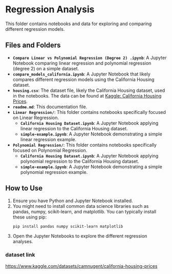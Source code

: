 # Regression Analysis

This folder contains notebooks and data for exploring and comparing different regression models.

## Files and Folders

*   **`Compare Linear vs Polynomial Regression (Degree 2) .ipynb`**: A Jupyter Notebook comparing linear regression and polynomial regression (degree 2) on a simple dataset.
*   **`compare_models_california.ipynb`**: A Jupyter Notebook that likely compares different regression models using the California Housing dataset.
*   **`housing.csv`**: The dataset file, likely the California Housing dataset, used in the notebooks. The data can be found at [Kaggle: California Housing Prices](https://www.kaggle.com/datasets/camnugent/california-housing-prices).
*   **`readme.md`**: This documentation file.
*   **`Linear Regression/`**: This folder contains notebooks specifically focused on Linear Regression.
    *   **`California Housing Dataset.ipynb`**: A Jupyter Notebook applying linear regression to the California Housing dataset.
    *   **`simple-example.ipynb`**: A Jupyter Notebook demonstrating a simple linear regression example.
*   **`Polynomial Regression/`**: This folder contains notebooks specifically focused on Polynomial Regression.
    *   **`California Housing Dataset.ipynb`**: A Jupyter Notebook applying polynomial regression to the California Housing dataset.
    *   **`simple-example.ipynb`**: A Jupyter Notebook demonstrating a simple polynomial regression example.

## How to Use

1.  Ensure you have Python and Jupyter Notebook installed.
2.  You might need to install common data science libraries such as pandas, numpy, scikit-learn, and matplotlib. You can typically install these using pip:
    ```bash
    pip install pandas numpy scikit-learn matplotlib
    ```
3.  Open the Jupyter Notebooks to explore the different regression analyses.

### dataset link 
https://www.kaggle.com/datasets/camnugent/california-housing-prices